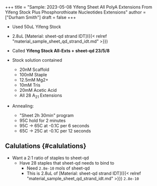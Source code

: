 +++
title = "Sample: 2023-05-08 Yifeng Sheet All PolyA Extensions From Yifeng Stock Plus Phosphorothioate Nucleotides Extensions"
author = ["Durham Smith"]
draft = false
+++

-   Used 50uL Yifeng Stock
-   2.8uL [Material: sheet-qd strand IDT]({{< relref "material_sample_sheet_qd_strand_idt.md" >}})

-   Called **Yifeng Stock All-Exts + sheet-qd 23/5/8**

<!--listend-->

-   Stock solution contained
    -   20nM Scaffold
    -   100nM Staple
    -   12.5mM Mg2+
    -   10mM Tris
    -   20mM Acetic Acid
    -   All 28 A<sub>21</sub> Extensions

-   Annealing:
    -   "Sheet 2h 30min" program
    -   95C hold for 2 minutes
    -   95C &rarr; 65C at -0.1C per 6 seconds
    -   65C &rarr; 25C at -0.1C per 12 seconds


## Calulations {#calulations}

-   Want a 2:1 ratio of staples to sheet-qd
    -   Have 28 staples that sheet-qd needs to bind to
        -   Need  `2.8e-10` mols of sheet-qd
        -   This is 2.8uL of [Material: sheet-qd strand IDT]({{< relref "material_sample_sheet_qd_strand_idt.md" >}}) `2.8e-10`
